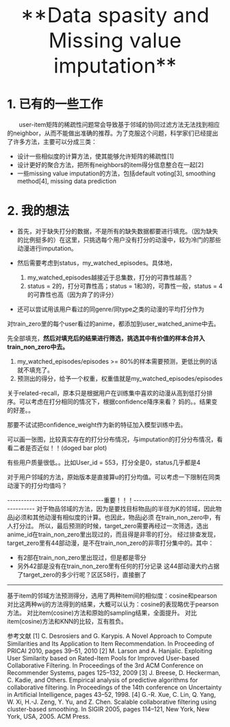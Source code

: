 <center><font size=7>**Data spasity and Missing value imputation**</font></center>

# 1. 已有的一些工作
&nbsp; &nbsp; &nbsp; &nbsp;user-item矩阵的稀疏性问题常会导致基于邻域的协同过滤方法无法找到相应的neighbor，从而不能做出准确的推荐。为了克服这个问题，科学家们已经提出了许多方法，主要可以分成三类：

- 设计一些相似度的计算方法，使其能够允许矩阵的稀疏性[1]
- 设计更好的聚合方法，把所有neighbors的item得分信息整合在一起[2]
- 一些missing value imputation的方法，包括default voting[3], smoothing method[4], missing data prediction




# 2. 我的想法
- 首先，对于缺失打分的数据，不是所有的缺失数据都要进行填充。（因为缺失的比例挺多的）在这里，只挑选每个用户没有打分的动漫中，较为冷门的那些动漫进行imputation。
- 然后需要考虑到status，my_watched_episodes。具体地，
  1. my_watched_episodes越接近于总集数，打分的可靠性越高？
  2. status = 2的，打分可靠性高；status = 1和3的，可靠性一般，status = 4的可靠性也高（因为弃了的评分）


- 还可以尝试用该用户看过的同genre/同type之类的动漫的平均打分作为


对train_zero里的每个user看过的anime，都添加到user_watched_anime中去。

先全部填充，**然后对填充后的结果进行筛选，挑选其中有价值的样本合并入train_non_zero中去。**

1. my_watched_episodes/episodes >= 80%的样本需要预测，更低比例的话就不填充了。
2. 预测出的得分，给予一个权重，权重值就是my_watched_episodes/episodes


关于related-recall，原本只是根据用户在训练集中喜欢的动漫从高到低打分排序。可以考虑在打分相同的情况下，根据confidence降序来看？
妈的。。结果变的好差。。

那要不试试把confidence_weight作为新的特征加入模型训练中去。

可以画一张图，比较真实存在的打分分布情况，与imputation的打分分布情况，看看二者是否近似！！(doged bar plot)

有些用户质量很低。。比如User_id = 553，打分全是0，status几乎都是4

对于用户邻域的方法，原始版本是直接算u的打分均值。可以考虑一下限制在同类动漫下的打分均值吗？

-----------------------------------重要！！！------------------------------------------
对于物品邻域的方法，因为是要找目标物品j的半径为K的邻域，因此物品j必须和其他动漫有相似度的计算。也因此，物品j必须
在train_non_zero中，有人打分过。
所以，最后预测的时候，target_zero需要再经过一次筛选，选出anime_id在train_non_zero里出现过的，而且得是非零的打分。
经过排查发现，target_zero里有44部动漫，是不在train_non_zero的非零打分集中的。其中：
- 有2部在train_non_zero里出现过，但是都是零分
- 另外42部是没有在train_non_zero里有任何的打分记录
这44部动漫大约占据了target_zero的多少行呢？区区58行，直接删了

-----------------------------------------
基于item的邻域方法预测得分，选用了两种item间的相似度：cosine和pearson
对比这两种wij的方法得到的结果，大概可以认为：cosine的表现略优于pearson方法。
对比item(cosine)方法和原始的sampling结果，全面提升。
对比item(cosine)方法和KNN的比较，互有胜负。










参考文献
[1] C. Desrosiers and G. Karypis. A Novel Approach to Compute Similarities and Its Application to Item
Recommendation. In Proceeding of PRICAI 2010, pages 39–51, 2010
[2] M. Larson and A. Hanjalic. Exploiting User Similarity based on Rated-Item Pools for Improved User-based
Collaborative Filtering. In Proceedings of the 3rd ACM Conference on Recommender Systems, pages 125–132, 2009
[3]  J. Breese, D. Heckerman, C. Kadie, and Others. Empirical analysis of predictive algorithms for
collaborative filtering. In Proceedings of the 14th conference on Uncertainty in Artificial Intelligence,
pages 43–52, 1998.
[4]  G.-R. Xue, C. Lin, Q. Yang, W. Xi, H.-J. Zeng, Y. Yu, and Z. Chen. Scalable collaborative filtering using
cluster-based smoothing. In SIGIR 2005, pages 114–121, New York, New York, USA, 2005. ACM Press.